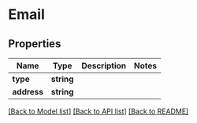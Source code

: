# Email

## Properties
Name | Type | Description | Notes
------------ | ------------- | ------------- | -------------
**type** | **string** |  | 
**address** | **string** |  | 

[[Back to Model list]](../../README.md#documentation-for-models) [[Back to API list]](../../README.md#documentation-for-api-endpoints) [[Back to README]](../../README.md)

